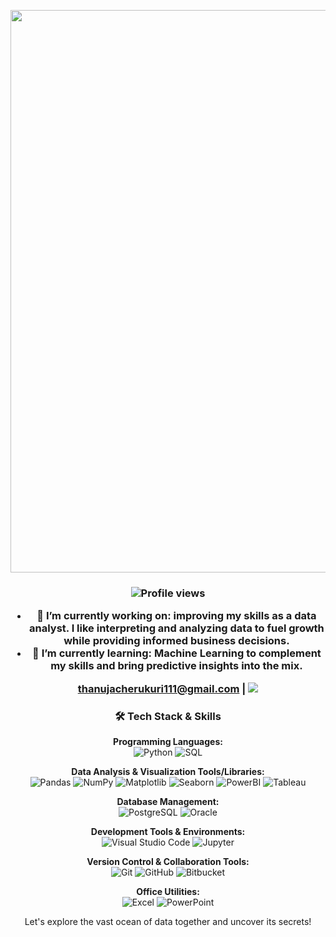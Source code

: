 <p align="center">
  <img src="https://imgur.com/Fb7HFJb.png" width=900 style="display: block; margin: 0 auto"/>
</p>
<h3 align="center">
<!-- <h4 align="center">Exploring the World Through Data</h4> -->

<div align="center">
  <img src="https://komarev.com/ghpvc/?username=Cherukuri-Thanu" alt="Profile views">
</div>

- 🔭 **I’m currently working on:** improving my skills as a data analyst. I like interpreting and analyzing data to fuel growth while providing informed business decisions.
- 🌱 **I’m currently learning:** Machine Learning to complement my skills and bring predictive insights into the mix.
<div align="center">
  <a href="mailto:thanujacherukuri111@gmail.com">thanujacherukuri111@gmail.com</a> | <a href="https://www.linkedin.com/in/thanuja-c-482801186/"><img src="https://img.shields.io/badge/LinkedIn-Thanuja%20Cherukuri-blue?style=flat&logo=linkedin"></a>
</div>

### <div align="center">🛠 Tech Stack & Skills</div>
<!-- #### <div align="center">Fundamental Tools & Languages (Essential across all roles):</div> -->

<div align="center">

**Programming Languages:**  
![Python](https://img.shields.io/badge/-Python-3776AB?style=flat-square&logo=Python&logoColor=white)
![SQL](https://img.shields.io/badge/-SQL-4479A1?style=flat-square&logo=MySQL&logoColor=white)  
</div>

<!-- #### <div align="center">Data Analysis & Visualization (Key for Data Analysts and BI Analysts, useful for Data Scientists):</div> -->

<div align="center">

**Data Analysis & Visualization Tools/Libraries:**  
![Pandas](https://img.shields.io/badge/-Pandas-150458?style=flat-square&logo=pandas&logoColor=white)
![NumPy](https://img.shields.io/badge/-NumPy-013243?style=flat-square&logo=numpy&logoColor=white)
![Matplotlib](https://img.shields.io/badge/-Matplotlib-FFA07A?style=flat-square&logoColor=white)
![Seaborn](https://img.shields.io/badge/-Seaborn-77ACF1?style=flat-square&logoColor=white)
![PowerBI](https://img.shields.io/badge/-Power%20BI-F2C811?style=flat-square&logo=Power-BI&logoColor=black)
![Tableau](https://img.shields.io/badge/-Tableau-E97627?style=flat-square&logo=Tableau&logoColor=white)  
</div>

<!-- #### <div align="center">Database Management (Important for Data Analysts and essential for Data Scientists for data warehousing):</div> -->

<div align="center">

**Database Management:**  
![PostgreSQL](https://img.shields.io/badge/-PostgreSQL-336791?style=flat-square&logo=postgresql&logoColor=white)
![Oracle](https://img.shields.io/badge/-Oracle-F80000?style=flat-square&logo=Oracle&logoColor=white)  
</div>

<!-- #### <div align="center">Machine Learning & Advanced Data Science (Crucial for Data Scientists and ML Engineers):</div> -->

<!--<div align="center">

**Machine Learning Libraries & Frameworks:**   
![Scikit-Learn](https://img.shields.io/badge/-Scikit%20Learn-F7931E?style=flat-square&logo=scikit-learn&logoColor=white)
![TensorFlow](https://img.shields.io/badge/-TensorFlow-FF6F00?style=flat-square&logo=TensorFlow&logoColor=white)  
</div> -->

<!--<div align="center">

**Cloud Services:**
![Azure](https://img.shields.io/badge/-Microsoft%20Azure-0089D6?style=flat-square&logo=microsoft-azure&logoColor=white)  
</div> -->

<div align="center">
  
**Development Tools & Environments:**  
![Visual Studio Code](https://img.shields.io/badge/-Visual%20Studio%20Code-007ACC?style=flat-square&logo=visual-studio-code&logoColor=white)
![Jupyter](https://img.shields.io/badge/-Jupyter-F37626?style=flat-square&logo=jupyter&logoColor=white)
</div>

<div align="center">
  
**Version Control & Collaboration Tools:**  
![Git](https://img.shields.io/badge/-Git-F05032?style=flat-square&logo=git&logoColor=white)
![GitHub](https://img.shields.io/badge/-GitHub-181717?style=flat-square&logo=github&logoColor=white)
![Bitbucket](https://img.shields.io/badge/-Bitbucket-0052CC?style=flat-square&logo=bitbucket&logoColor=white)  
</div>

<div align="center">
  
**Office Utilities:**  
![Excel](https://img.shields.io/badge/-Excel-217346?style=flat-square&logo=microsoft-excel&logoColor=white)
![PowerPoint](https://img.shields.io/badge/-PowerPoint-B7472A?style=flat-square&logo=microsoft-powerpoint&logoColor=white)  
</div>

<div align="center">
Let's explore the vast ocean of data together and uncover its secrets!
</div>
